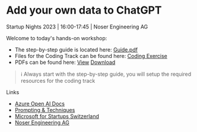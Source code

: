 # Add your own data to ChatGPT 
Startup Nights 2023 | 16:00-17:45 | Noser Engineering AG

Welcome to today's hands-on workshop:
- The step-by-step guide is located here: [Guide.pdf](/Guide.pdf)
- Files for the Coding Track can be found here: [Coding Exercise](/Coding%20Exercise/README.md)
- PDFs can be found here: [View](/Files) [Download](https://raw.githubusercontent.com/NoserEngineeringAG/startupnight2023-chatgpt/main/Files/Files.zip)

> ℹ️ Always start with the step-by-step guide, you will setup the required resources for the coding track

Links
- [Azure Open AI Docs](https://learn.microsoft.com/en-us/azure/ai-services/openai/)
- [Prompting & Techniques](https://www.promptingguide.ai/)
- [Microsoft for Startups Switzerland](https://aka.ms/swiss-startups)
- [Noser Engineering AG](https://www.noser.com)
